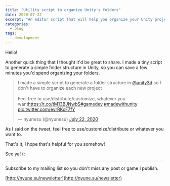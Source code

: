 ```yaml
---
title: "Utility script to organize Unity's folders"
date: 2020-07-22
excerpt: "An editor script that will help you organize your Unity projects"
categories:
  - blog
tags:
  - development
---
```


Hello!

Another quick thing that I thought it'd be great to share. I made a tiny script to generate a simple folder structure in Unity, so you can save a few minutes you'd spend organizing your folders.

<blockquote class="twitter-tweet"><p lang="en" dir="ltr">I made a simple script to generate a folder structure in <a href="https://twitter.com/unity3d?ref_src=twsrc%5Etfw">@unity3d</a> so I don&#39;t have to organize each new project<br><br>Feel free to use/distribute/customize, whatever you want<a href="https://t.co/tM13BJNwbS">https://t.co/tM13BJNwbS</a><a href="https://twitter.com/hashtag/gamedev?src=hash&amp;ref_src=twsrc%5Etfw">#gamedev</a> <a href="https://twitter.com/hashtag/madewithunity?src=hash&amp;ref_src=twsrc%5Etfw">#madewithunity</a> <a href="https://t.co/evrRKcF7fY">pic.twitter.com/evrRKcF7fY</a></p>&mdash; nyunesu (@nyunesu) <a href="https://twitter.com/nyunesu/status/1285733937952718850?ref_src=twsrc%5Etfw">July 22, 2020</a></blockquote> <script async src="https://platform.twitter.com/widgets.js" charset="utf-8"></script>

As I said on the tweet, feel free to use/customize/distribute or whatever you want to.

<script src="https://gist.github.com/nyunesu/ee9031646cd08f9d1888f4cd1297fb59.js"></script>

That's it, I hope that's helpful for you somehow!

See ya! (:



------



Subscribe to my mailing list so you don't miss any post or game I publish.

[http://nyune.su/newsletter](http://nyune.su/newsletter)